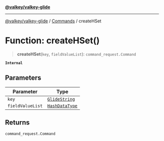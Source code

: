 [**@valkey/valkey-glide**](../../README.md)

***

[@valkey/valkey-glide](../../modules.md) / [Commands](../README.md) / createHSet

# Function: createHSet()

> **createHSet**(`key`, `fieldValueList`): `command_request.Command`

**`Internal`**

## Parameters

| Parameter | Type |
| ------ | ------ |
| `key` | [`GlideString`](../../BaseClient/type-aliases/GlideString.md) |
| `fieldValueList` | [`HashDataType`](../../BaseClient/type-aliases/HashDataType.md) |

## Returns

`command_request.Command`
